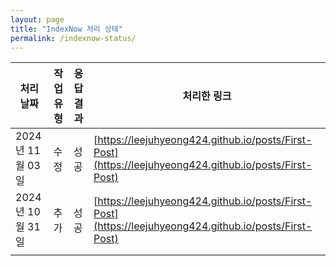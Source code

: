 ```yaml
---
layout: page
title: "IndexNow 처리 상태"
permalink: /indexnow-status/
---
```


| 처리 날짜   | 작업 유형   | 응답 결과   | 처리한 링크                                                      |
|------------|------------|-------------|------------------------------------------------------------------|
| <span title="02시 44분 00초">2024년 11월 03일</span> | 수정 | <span title="URL 제출 성공 (반환 코드: 200)">성공</span> | [https://leejuhyeong424.github.io/posts/First-Post](https://leejuhyeong424.github.io/posts/First-Post) |
| <span title="21시 09분 10초">2024년 10월 31일</span> | 추가 | <span title="URL 제출 성공 (반환 코드: 200)">성공</span> | [https://leejuhyeong424.github.io/posts/First-Post](https://leejuhyeong424.github.io/posts/First-Post) |
|            |            |             |                                                                  |